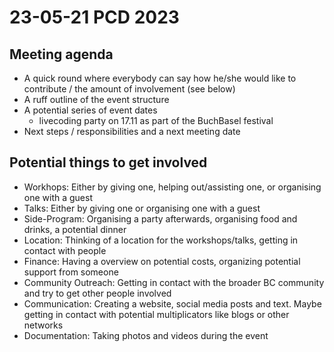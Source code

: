 # 23-05-21 PCD 2023

## Meeting agenda

- A quick round where everybody can say how he/she would like to contribute / the amount of involvement (see below)
- A ruff outline of the event structure
- A potential series of event dates
  - livecoding party on 17.11 as part of the BuchBasel festival
- Next steps / responsibilities and a next meeting date

## Potential things to get involved

- Workhops: Either by giving one, helping out/assisting one, or organising one with a guest
- Talks: Either by giving one or organising one with a guest
- Side-Program: Organising a party afterwards, organising food and drinks, a potential dinner
- Location: Thinking of a location for the workshops/talks, getting in contact with people 
- Finance: Having a overview on potential costs, organizing potential support from someone
- Community Outreach: Getting in contact with the broader BC community and try to get other people involved
- Communication: Creating a website, social media posts and text. Maybe getting in contact with potential multiplicators like blogs or other networks
- Documentation: Taking photos and videos during the event